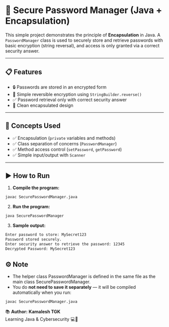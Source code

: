 # 🔐 Secure Password Manager (Java + Encapsulation)

This simple project demonstrates the principle of **Encapsulation** in Java. A `PasswordManager` class is used to securely store and retrieve passwords with basic encryption (string reversal), and access is only granted via a correct security answer.

---

## 📋 Features

- 🔒 Passwords are stored in an encrypted form
- 🔁 Simple reversible encryption using `StringBuilder.reverse()`
- ✅ Password retrieval only with correct security answer
- 🧼 Clean encapsulated design

---

## 🧠 Concepts Used

- ✅ Encapsulation (`private` variables and methods)
- ✅ Class separation of concerns (`PasswordManager`)
- ✅ Method access control (`setPassword`, `getPassword`)
- ✅ Simple input/output with `Scanner`

---

## ▶️ How to Run

1. **Compile the program:**
```bash
javac SecurePasswordManager.java
```

2. **Run the program:**
```bash
java SecurePasswordManager
```

3. **Sample output:**
```bash
Enter password to store: MySecret123
Password stored securely.
Enter security answer to retrieve the password: 12345
Decrypted Password: MySecret123
```

## ⚙️ Note
- The helper class PasswordManager is defined in the same file as the main class 
SecurePasswordManager.
- You do **not need to save it separately** — it will be compiled automatically when you run:

```bash
javac SecurePasswordManager.java
```
📚 **Author:**
**Kamalesh TGK**<br>
Learning Java & Cybersecurity 💻🔐
